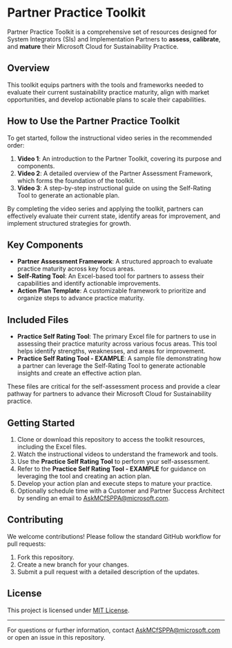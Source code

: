 # Partner Practice Toolkit

Partner Practice Toolkit is a comprehensive set of resources designed for System Integrators (SIs) and Implementation Partners to **assess**, **calibrate**, and **mature** their Microsoft Cloud for Sustainability Practice. 

## Overview

This toolkit equips partners with the tools and frameworks needed to evaluate their current sustainability practice maturity, align with market opportunities, and develop actionable plans to scale their capabilities.

## How to Use the Partner Practice Toolkit

To get started, follow the instructional video series in the recommended order:

1. **Video 1**: An introduction to the Partner Toolkit, covering its purpose and components.
2. **Video 2**: A detailed overview of the Partner Assessment Framework, which forms the foundation of the toolkit.
3. **Video 3**: A step-by-step instructional guide on using the Self-Rating Tool to generate an actionable plan.

By completing the video series and applying the toolkit, partners can effectively evaluate their current state, identify areas for improvement, and implement structured strategies for growth.

## Key Components

- **Partner Assessment Framework**: A structured approach to evaluate practice maturity across key focus areas.
- **Self-Rating Tool**: An Excel-based tool for partners to assess their capabilities and identify actionable improvements.
- **Action Plan Template**: A customizable framework to prioritize and organize steps to advance practice maturity.

## Included Files

- **Practice Self Rating Tool**: The primary Excel file for partners to use in assessing their practice maturity across various focus areas. This tool helps identify strengths, weaknesses, and areas for improvement.  
- **Practice Self Rating Tool - EXAMPLE**: A sample file demonstrating how a partner can leverage the Self-Rating Tool to generate actionable insights and create an effective action plan.

These files are critical for the self-assessment process and provide a clear pathway for partners to advance their Microsoft Cloud for Sustainability practice.

## Getting Started

1. Clone or download this repository to access the toolkit resources, including the Excel files.
2. Watch the instructional videos to understand the framework and tools.
3. Use the **Practice Self Rating Tool** to perform your self-assessment.
4. Refer to the **Practice Self Rating Tool - EXAMPLE** for guidance on leveraging the tool and creating an action plan.
5. Develop your action plan and execute steps to mature your practice.
6. Optionally schedule time with a Customer and Partner Success Architect by sending an email to AskMCfSPPA@microsoft.com. 

## Contributing

We welcome contributions! Please follow the standard GitHub workflow for pull requests:
1. Fork this repository.
2. Create a new branch for your changes.
3. Submit a pull request with a detailed description of the updates.

## License

This project is licensed under [MIT License](LICENSE).

---

For questions or further information, contact AskMCfSPPA@microsoft.com or open an issue in this repository.
